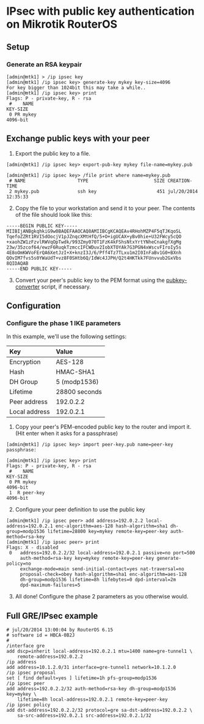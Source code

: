 # IPsec with public key authentication on Mikrotik RouterOS
## Setup
### Generate an RSA keypair

```
[admin@mtk1] > /ip ipsec key
[admin@mtk1] /ip ipsec key> generate-key mykey key-size=4096
For key bigger than 1024bit this may take a while..
[admin@mtk1] /ip ipsec key> print
Flags: P - private-key, R - rsa
 #    NAME                                                             KEY-SIZE
 0 PR mykey                                                            4096-bit
```

## Exchange public keys with your peer
1. Export the public key to a file.

```
[admin@mtk1] /ip ipsec key> export-pub-key mykey file-name=mykey.pub

[admin@mtk1] /ip ipsec key> /file print where name=mykey.pub
 # NAME                   TYPE                        SIZE CREATION-TIME
 2 mykey.pub              ssh key                      451 jul/20/2014 12:35:33
```

2. Copy the file to your workstation and send it to your peer. The contents of the file should look like this:

```
-----BEGIN PUBLIC KEY-----
MIIBIjANBgkqhkiG9w0BAQEFAAOCAQ8AMIIBCgKCAQEAv4RHohMZP4F5qTJKqoSL
TqefoZZRt1RVI5dOocjV1pJZnqcXMtHfQ/5+O+igUCAX+yBv0hie+U32FWcy5cQO
+xaohZW1zFzvlRWVqOpTwdk/993Zmy070T1FzK4kFShsNtxYrtYNheCnakgfXgMg
23w/35zcof64/ewzF6RuqkTzmccIFCWDuv2IobXTOYAk7G3PGN4xWscvFIroIy5s
4E8oOmKWVoFErQA6XetJzI+X+knzI3J/6/Pff4Tz7TLxu1m2I0InFaBv1G0+BXnh
QOvIM7fvs5s0YWaUdT+vz8F0SHtb6Q/IdWc4JJPH/Q2t4HKTkk7FUnvvub2GxVbs
8QIDAQAB
-----END PUBLIC KEY-----
```

3. Convert your peer's public key to the PEM format using the [pubkey-converter][pubkey-converter] script, if necessary.

[pubkey-converter]: <https://dn42.us/git/user/ryan/pubkey-converter.git/plain/pubkey-converter.pl> "Public key conversion script"

## Configuration
### Configure the phase 1 IKE parameters
In this example, we'll use the following settings:

| Key           | Value         |
| :------------ | :------------ |
| Encryption    | AES-128       |
| Hash          | HMAC-SHA1     |
| DH Group      | 5 (modp1536)  |
| Lifetime      | 28800 seconds |
| Peer address  | 192.0.2.2     |
| Local address | 192.0.2.1     |

1. Copy your peer's PEM-encoded public key to the router and import it. (Hit enter when it asks for a passphrase)

```
[admin@mtk1] /ip ipsec key> import peer-key.pub name=peer-key
passphrase:

[admin@mtk1] /ip ipsec key> print
Flags: P - private-key, R - rsa
 #    NAME                                                             KEY-SIZE
 0 PR mykey                                                            4096-bit
 1  R peer-key                                                         4096-bit
```

2. Configure your peer definition to use the public key

```
[admin@mtk1] /ip ipsec peer> add address=192.0.2.2 local-address=192.0.2.1 enc-algorithm=aes-128 hash-algorithm=sha1 dh-group=modp1536 lifetime=28800 key=mykey remote-key=peer-key auth-method=rsa-key
[admin@mtk1] /ip ipsec peer> print
Flags: X - disabled
 0   address=192.0.2.2/32 local-address=192.0.2.1 passive=no port=500
     auth-method=rsa-key key=mykey remote-key=peer-key generate-policy=no
     exchange-mode=main send-initial-contact=yes nat-traversal=no
     proposal-check=obey hash-algorithm=sha1 enc-algorithm=aes-128
     dh-group=modp1536 lifetime=8h lifebytes=0 dpd-interval=2m
     dpd-maximum-failures=5
```

3. All done! Configure the phase 2 parameters as you otherwise would.

## Full GRE/IPsec example
```
# jul/20/2014 13:00:04 by RouterOS 6.15
# software id = HBCA-0B2J
#
/interface gre
add dscp=inherit local-address=192.0.2.1 mtu=1400 name=gre-tunnel1 \
    remote-address=192.0.2.2
/ip address
add address=10.1.2.0/31 interface=gre-tunnel1 network=10.1.2.0
/ip ipsec proposal
set [ find default=yes ] lifetime=1h pfs-group=modp1536
/ip ipsec peer
add address=192.0.2.2/32 auth-method=rsa-key dh-group=modp1536 key=mykey \
    lifetime=8h local-address=192.0.2.1 remote-key=peer-key
/ip ipsec policy
add dst-address=192.0.2.2/32 protocol=gre sa-dst-address=192.0.2.2 \
    sa-src-address=192.0.2.1 src-address=192.0.2.1/32
```
